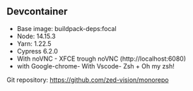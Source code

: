 ## Devcontainer

- Base image: buildpack-deps:focal
- Node: 14.15.3
- Yarn: 1.22.5
- Cypress 6.2.0
- With noVNC - XFCE trough noVNC (http://localhost:6080)
- with Google-chrome- With Vscode- Zsh + Oh my zsh!

Git repository: https://github.com/zed-vision/monorepo
